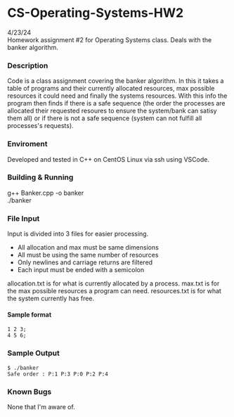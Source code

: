 # CS-Operating-Systems-HW2
4/23/24  
Homework assignment #2 for Operating Systems class. Deals with the banker algorithm.  

### Description
Code is a class assignment covering the banker algorithm. In this it takes a table of programs and their currently allocated resources, max possible resources it could need and finally the systems resources. With this info the program then finds if there is a safe sequence (the order the processes are allocated their requested resoures to ensure the system/bank can satisy them all) or if there is not a safe sequence (system can not fulfill all processes's requests).
### Enviroment
Developed and tested in C++ on CentOS Linux via ssh using VSCode.

### Building & Running
g++ Banker.cpp -o banker  
./banker

### File Input
Input is divided into 3 files for easier processing.
  - All allocation and max must be same dimensions
  - All must be using the same number of resources
  - Only newlines and carriage returns are filtered
  - Each input must be ended with a semicolon

allocation.txt is for what is currently allocated by a process.
max.txt is for the max possible resources a program can need.
resources.txt is for what the system currently has free.

#### Sample format
```
1 2 3;
4 5 6;
```

### Sample Output
```
$ ./banker
Safe order : P:1 P:3 P:0 P:2 P:4 
```

### Known Bugs
None that I'm aware of.
